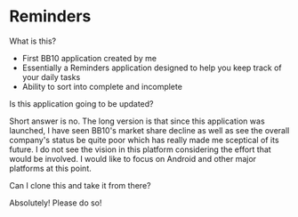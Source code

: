 Reminders
=========

What is this? 

  - First BB10 application created by me
  - Essentially a Reminders application designed to help you keep track of your daily tasks
  - Ability to sort into complete and incomplete

Is this application going to be updated?

  Short answer is no. The long version is that since this application was launched, I have seen BB10's market share decline
  as well as see the overall company's status be quite poor which has really made me sceptical of its future. I do not see the
  vision in this platform considering the effort that would be involved. I would like to focus on Android and other major platforms
  at this point. 
  
Can I clone this and take it from there?

  Absolutely! Please do so!
